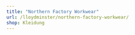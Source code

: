 ```yaml
---
title: "Northern Factory Workwear"
url: /lloydminster/northern-factory-workwear/
shop: Kleidung
---
```

